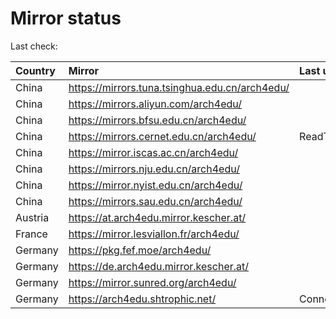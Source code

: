 <script src="./time.js"></script>
# Mirror status
Last check: <script type="text/javascript">localize(1752218835.272108);</script>

|Country|Mirror|Last update|
|:------|:-----|:----------|
|China|https://mirrors.tuna.tsinghua.edu.cn/arch4edu/|<script type="text/javascript">localize(1752173221);</script>|
|China|https://mirrors.aliyun.com/arch4edu/|<script type="text/javascript">localize(1752173221);</script>|
|China|https://mirrors.bfsu.edu.cn/arch4edu/|<script type="text/javascript">localize(1752173221);</script>|
|China|https://mirrors.cernet.edu.cn/arch4edu/|ReadTimeout|
|China|https://mirror.iscas.ac.cn/arch4edu/|<script type="text/javascript">localize(1752173221);</script>|
|China|https://mirrors.nju.edu.cn/arch4edu/|<script type="text/javascript">localize(1752130162);</script>|
|China|https://mirror.nyist.edu.cn/arch4edu/|<script type="text/javascript">localize(1752173221);</script>|
|China|https://mirrors.sau.edu.cn/arch4edu/|<script type="text/javascript">localize(1752130162);</script>|
|Austria|https://at.arch4edu.mirror.kescher.at/|<script type="text/javascript">localize(1752173221);</script>|
|France|https://mirror.lesviallon.fr/arch4edu/|<script type="text/javascript">localize(1752173221);</script>|
|Germany|https://pkg.fef.moe/arch4edu/|<script type="text/javascript">localize(1752173221);</script>|
|Germany|https://de.arch4edu.mirror.kescher.at/|<script type="text/javascript">localize(1752173221);</script>|
|Germany|https://mirror.sunred.org/arch4edu/|<script type="text/javascript">localize(1752173221);</script>|
|Germany|https://arch4edu.shtrophic.net/|ConnectionError|

<script src="./tablefilter/tablefilter.js"></script>
<script src="./table.js"></script>